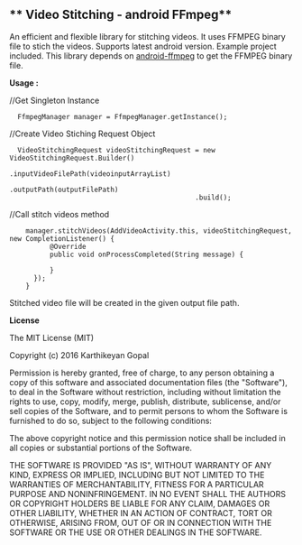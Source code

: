 ## ** Video Stitching - android FFmpeg**

An efficient and flexible library for stitching videos. It uses FFMPEG binary file to stich the videos.
Supports latest android version. Example project included. 
This library depends on [android-ffmpeg](https://github.com/guardianproject/android-ffmpeg) to get the FFMPEG binary file.

**Usage :**

//Get Singleton Instance  

      FfmpegManager manager = FfmpegManager.getInstance();
 
 //Create Video Stiching Request Object
 
      VideoStitchingRequest videoStitchingRequest = new VideoStitchingRequest.Builder()
                                                  .inputVideoFilePath(videoinputArrayList)
                                                  .outputPath(outputFilePath)
                                                  .build();

//Call stitch videos method  

        manager.stitchVideos(AddVideoActivity.this, videoStitchingRequest, new CompletionListener() {  
              @Override  
              public void onProcessCompleted(String message) {  
              
              }  
          });  
        }
    
    
Stitched video file will be created in the given output file path.

**License**

The MIT License (MIT)

Copyright (c) 2016 Karthikeyan Gopal

Permission is hereby granted, free of charge, to any person obtaining a copy
of this software and associated documentation files (the "Software"), to deal
in the Software without restriction, including without limitation the rights
to use, copy, modify, merge, publish, distribute, sublicense, and/or sell
copies of the Software, and to permit persons to whom the Software is
furnished to do so, subject to the following conditions:

The above copyright notice and this permission notice shall be included in all
copies or substantial portions of the Software.

THE SOFTWARE IS PROVIDED "AS IS", WITHOUT WARRANTY OF ANY KIND, EXPRESS OR
IMPLIED, INCLUDING BUT NOT LIMITED TO THE WARRANTIES OF MERCHANTABILITY,
FITNESS FOR A PARTICULAR PURPOSE AND NONINFRINGEMENT. IN NO EVENT SHALL THE
AUTHORS OR COPYRIGHT HOLDERS BE LIABLE FOR ANY CLAIM, DAMAGES OR OTHER
LIABILITY, WHETHER IN AN ACTION OF CONTRACT, TORT OR OTHERWISE, ARISING FROM,
OUT OF OR IN CONNECTION WITH THE SOFTWARE OR THE USE OR OTHER DEALINGS IN THE
SOFTWARE.
